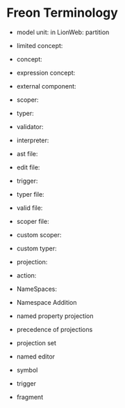 # Freon Terminology

[//]: # (todo make a table)

- model unit: in LionWeb: partition 

- limited concept:

- concept:

- expression concept:

- external component:

- scoper:

- typer:

- validator:

- interpreter:

- ast file:

- edit file:
- trigger:

- typer file:

- valid file:

- scoper file:

- custom scoper:

- custom typer:

- projection:

- action:
- NameSpaces:
- Namespace Addition
- named property projection
- precedence of projections
- projection set
- named editor
- symbol
- trigger
- fragment
